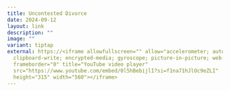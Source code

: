 ```yaml
---
title: Uncontested Divorce
date: 2024-09-12
layout: link
description: ""
image: ""
variant: tiptap
external: https://<iframe allowfullscreen="" allow="accelerometer; autoplay;
  clipboard-write; encrypted-media; gyroscope; picture-in-picture; web-share"
  frameborder="0" title="YouTube video player"
  src="https://www.youtube.com/embed/0l5hBebijlI?si=f1na71hJlOc9eZLI"
  height="315" width="560"></iframe>
---
```

